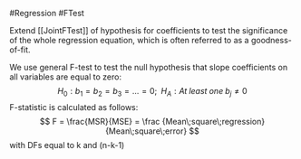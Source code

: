 #Regression #FTest 

Extend [[JointFTest]] of hypothesis for coefficients to test the significance of the whole regression equation, which is often referred to as a goodness-of-fit. 

We use general F-test to test the null hypothesis that slope coefficients on all variables are equal to zero: 
$$
H_0: b_1 = b_2 = b_3 = ... = 0; \;\; H_A: At\;least\;one\;b_j\neq0
$$
F-statistic is calculated as follows: 
$$
F = \frac{MSR}{MSE} = \frac {Mean\;square\;regression}{Mean\;square\;error}
$$
	with DFs equal to k and (n-k-1)

